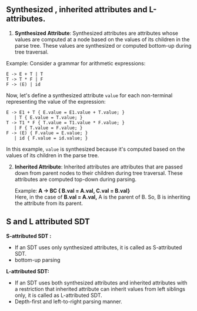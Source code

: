## Synthesized , inherited attributes and L-attributes.

1. **Synthesized Attribute**: Synthesized attributes are attributes whose values are computed at a node based on the values of its children in the parse tree. These values are synthesized or computed bottom-up during tree traversal.

Example:
Consider a grammar for arithmetic expressions:

```
E -> E + T | T
T -> T * F | F
F -> (E) | id
```

Now, let's define a synthesized attribute `value` for each non-terminal representing the value of the expression:

```
E -> E1 + T { E.value = E1.value + T.value; }
   | T { E.value = T.value; }
T -> T1 * F { T.value = T1.value * F.value; }
   | F { T.value = F.value; }
F -> (E) { F.value = E.value; }
   | id { F.value = id.value; }
```

In this example, `value` is synthesized because it's computed based on the values of its children in the parse tree.

2. **Inherited Attribute**: Inherited attributes are attributes that are passed down from parent nodes to their children during tree traversal. These attributes are computed top-down during parsing.

	Example:
	**A → BC { B.val = A.val, C.val = B.val}**  
	Here, in the case of **B.val = A.val,** A is the parent of B. So, B is inheriting the attribute from its parent.

## S and L attributed SDT

**S-attributed SDT :**

- If an SDT uses only synthesized attributes, it is called as S-attributed SDT.
- bottom-up parsing

**L-attributed SDT:**

- If an SDT uses both synthesized attributes and inherited attributes with a restriction that inherited attribute can inherit values from left siblings only, it is called as L-attributed SDT.
- Depth-first and left-to-right parsing manner.
